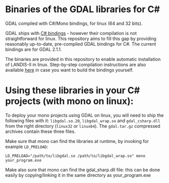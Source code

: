 # Binaries of the GDAL libraries for C#
GDAL compiled with C#/Mono bindings, for linux (64 and 32 bits).

GDAL ships with [C# bindings](https://trac.osgeo.org/gdal/wiki/GdalOgrInCsharp) - however their compilation is not straightforward for linux. This repository aims to fill this gap by providing reasonably up-to-date, pre-compiled GDAL bindings for C#. The current bindings are for GDAL 2.1.1.

The binaries are provided in this repository to enable automatic installation of LANDIS-II in linux. Step-by-step compilation instructions are also available [here](https://github.com/jealie/binaries_GDAL_Csharp/blob/master/compilationNotes.txt) in case you want to build the bindings yourself.

# Using these libraries in your C# projects (with mono on linux):

To deploy your mono projects using GDAL on linux, you will need to ship the following files with it: `libgdal.so.20`, `libgdal_wrap.so` and `gdal_csharp.dll` from the right directory (`linux32` or `linux64`). The `gdal.tar.gz` compressed archives contain these three files.

Make sure that mono can find the libraries at runtime, by invoking for example `LD_PRELOAD`:
```shell
LD_PRELOAD="/path/to/libgdal.so /path/to/libgdal_wrap.so" mono your_program.exe
```
Make also sure that mono can find the gdal\_sharp.dll file: this can be done easily by copying/linking it in the same directory as your\_program.exe
